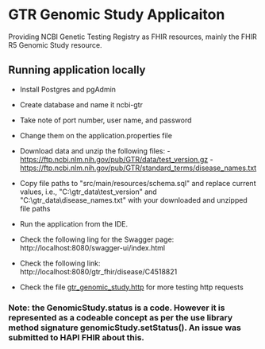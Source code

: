 # GTR Genomic Study Applicaiton
Providing NCBI Genetic Testing Registry as FHIR resources, mainly the FHIR R5 Genomic Study resource.

## Running application locally

- Install Postgres and pgAdmin
- Create database and name it ncbi-gtr
- Take note of port number, user name, and password
- Change them on the application.properties file
- Download data and unzip the following files:
		- https://ftp.ncbi.nlm.nih.gov/pub/GTR/data/test_version.gz
		- https://ftp.ncbi.nlm.nih.gov/pub/GTR/standard_terms/disease_names.txt
- Copy file paths to "src/main/resources/schema.sql" and replace current values, i.e., "C:\gtr_data\test_version" and "C:\gtr_data\disease_names.txt" with your downloaded and unzipped file paths

- Run the application from the IDE.
- Check the following ling for the Swagger page: http://localhost:8080/swagger-ui/index.html
- Check the following link: http://localhost:8080/gtr_fhir/disease/C4518821
- Check the file [gtr_genomic_study.http](https://github.com/khalifa-aly/gtr_genomic_study/blob/main/gtr_genomic_study.http) for more testing http requests


### Note: the GenomicStudy.status is a code. However it is represented as a codeable concept as per the use library method signature genomicStudy.setStatus(). An issue was submitted to HAPI FHIR about this.
